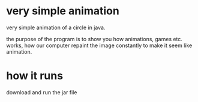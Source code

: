 # very simple animation

very simple animation of a circle in java.

the purpose of the program is to show you how animations, games etc. works, how our computer repaint the image constantly to make it seem like animation.

# how it runs

download and run the jar file
